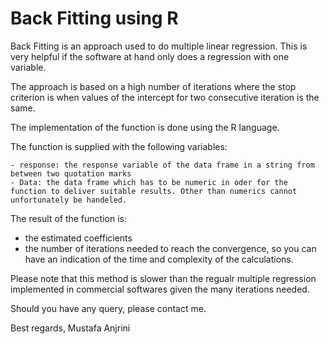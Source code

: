 # Back Fitting using R

Back Fitting is an approach used to do multiple linear regression. This is very helpful if the software at hand only does a regression with one variable.

The approach is based on a high number of iterations where the stop criterion is when values of the intercept for two consecutive iteration is the same.

The implementation of the function is done using the R language.

The function is supplied with the following variables:

    - response: the response variable of the data frame in a string from between two quotation marks
    - Data: the data frame which has to be numeric in oder for the function to deliver suitable results. Other than numerics cannot unfortunately be handeled.

The result of the function is:
  - the estimated coefficients
  - the number of iterations needed to reach the convergence, so you can have an indication of the time and complexity of the calculations.

Please note that this method is slower than the regualr multiple regression implemented in commercial softwares given the many iterations needed.

Should you have any query, please contact me.

Best regards,
Mustafa Anjrini


  
